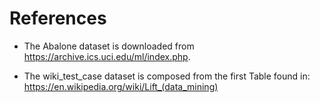 # References

- The Abalone dataset is downloaded from https://archive.ics.uci.edu/ml/index.php.

- The wiki_test_case dataset is composed from the first Table found in: https://en.wikipedia.org/wiki/Lift_(data_mining)
